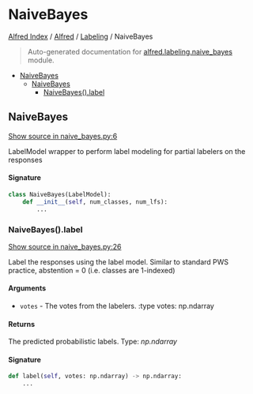 # NaiveBayes

[Alfred Index](../../README.md#alfred-index) /
[Alfred](../index.md#alfred) /
[Labeling](./index.md#labeling) /
NaiveBayes

> Auto-generated documentation for [alfred.labeling.naive_bayes](../../../alfred/labeling/naive_bayes.py) module.

- [NaiveBayes](#naivebayes)
  - [NaiveBayes](#naivebayes-1)
    - [NaiveBayes().label](#naivebayes()label)

## NaiveBayes

[Show source in naive_bayes.py:6](../../../alfred/labeling/naive_bayes.py#L6)

LabelModel wrapper to perform label modeling for partial labelers on the responses

#### Signature

```python
class NaiveBayes(LabelModel):
    def __init__(self, num_classes, num_lfs):
        ...
```

### NaiveBayes().label

[Show source in naive_bayes.py:26](../../../alfred/labeling/naive_bayes.py#L26)

Label the responses using the label model.
Similar to standard PWS practice, abstention = 0 (i.e. classes are 1-indexed)

#### Arguments

- `votes` - The votes from the labelers.
:type votes: np.ndarray

#### Returns

The predicted probabilistic labels.
Type: *np.ndarray*

#### Signature

```python
def label(self, votes: np.ndarray) -> np.ndarray:
    ...
```
